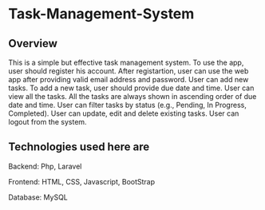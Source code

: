 # Task-Management-System

Overview
-----

This is a simple but effective task management system. 
To use the app, user should register his account. 
After registartion, user can use the web app after providing valid email address and password. 
User can add new tasks. 
To add a new task, user should provide due date and time.
User can view all the tasks.
All the tasks are always shown in  ascending order of due date and time.
User can filter tasks by status (e.g., Pending, In Progress, Completed). 
User can update, edit and delete existing tasks. User can logout from the system.

Technologies used here are
---------------------------

Backend: Php, Laravel

Frontend: HTML, CSS, Javascript, BootStrap

Database: MySQL


